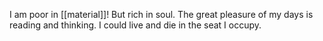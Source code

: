 I am poor in [[material]]! But rich in soul. The great pleasure of my days is reading and thinking. I could live and die in the seat I occupy.